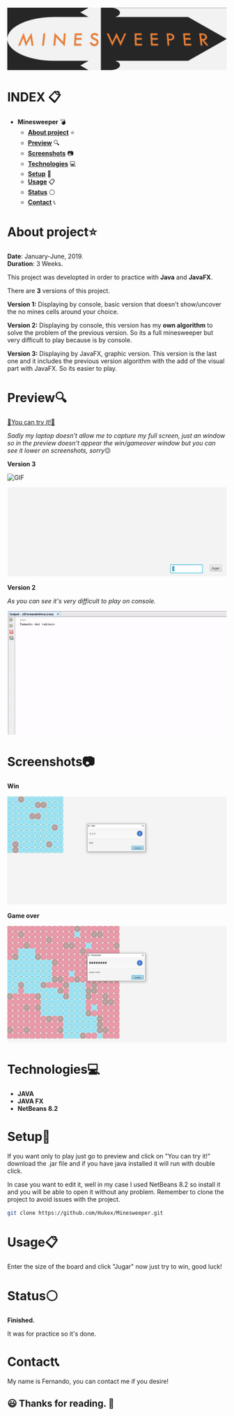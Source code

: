 ![IMG](https://github.com/Hukex/Minesweeper/blob/master/readmefiles/banner.png)

# INDEX 📋

* **Minesweeper** 💣
  + [**About project**](#about-project) ⭐
  + [**Preview**](#preview) 🔍
  + [**Screenshots**](#screenshots) 📷
  + [**Technologies**](#technologies) 💻
  + [**Setup**](#setup) 🔧
  + [**Usage**](#usage) 📋
  + [**Status**](#status) ⚪
  + [**Contact**](#contact) 📞

# About project⭐

**Date**: January-June, 2019.   
**Duration**: 3 Weeks.

This project was developted in order to practice with **Java** and **JavaFX**.

There are **3** versions of this project.

**Version 1:** Displaying by console, basic version that doesn't show/uncover the no mines cells around your choice.

**Version 2:** Displaying by console, this version has my **own algorithm** to solve the problem of the previous version. So its a full minesweeper but very difficult to play because is by console.

**Version 3:** Displaying by JavaFX, graphic version. This version is the last one and it includes the previous version algorithm with the add of the visual part with JavaFX. So its easier to play.

# Preview🔍

[💠You can try it!💠](https://github.com/Hukex/Minesweeper/blob/master/dist/J3FernandoVera.jar)

*Sadly my laptop doesn't allow me to capture my full screen, just an window so in the preview doesn't appear the win/gameover window but you can see it lower on screenshots, sorry*😔

**Version 3**
 

![GIF](https://github.com/Hukex/Minesweeper/blob/master/readmefiles/preview.gif)

![GIF](https://github.com/Hukex/Minesweeper/blob/master/readmefiles/preview2.gif)

 **Version 2**
  
*As you can see it's very difficult to play on console.*

![GIF](https://github.com/Hukex/Minesweeper/blob/master/readmefiles/preview3.gif)

# Screenshots📷

**Win**

![GIF](https://github.com/Hukex/Minesweeper/blob/master/readmefiles/2.png)

 
**Game over**

![GIF](https://github.com/Hukex/Minesweeper/blob/master/readmefiles/1.png)

# Technologies💻

* **JAVA**
* **JAVA FX**
* **NetBeans 8.2**

# Setup🔧

If you want only to play just go to preview and click on "You can try it!" download the .jar file and if you have java installed it will run with double click.

In case you want to edit it, well in my case I used NetBeans 8.2 so install it and you will be able to open it without any problem. Remember to clone the project to avoid issues with the project.

``` bash
git clone https://github.com/Hukex/Minesweeper.git
```

# Usage📋

Enter the size of the board and click "Jugar" now just try to win, good luck! 

# Status⚪

**Finished.**

It was for practice so it's done.

# Contact📞

My name is Fernando, you can contact me if you desire!

## 😃 Thanks for reading. 👋
